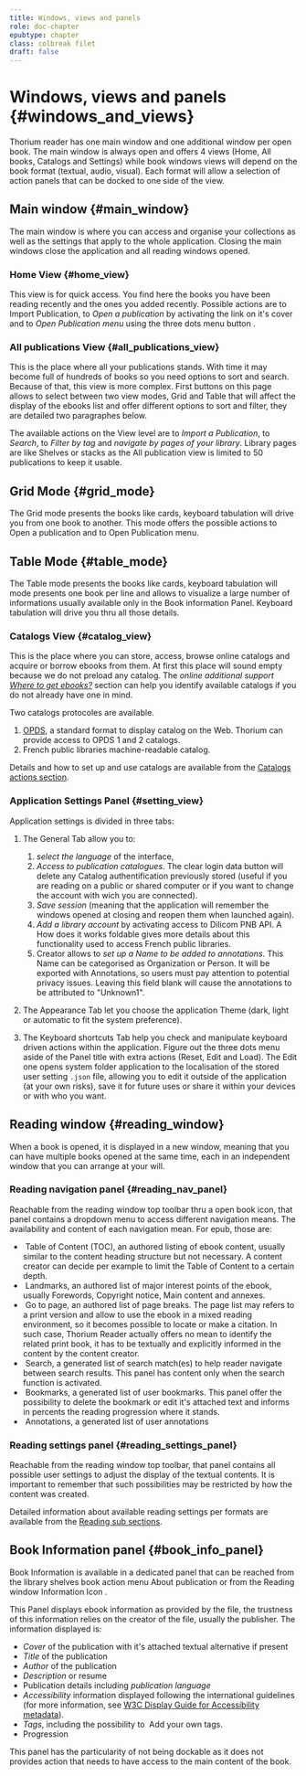 ```yaml
---
title: Windows, views and panels
role: doc-chapter
epubtype: chapter
class: colbreak filet
draft: false
---
```



# Windows, views and panels {#windows_and_views}

Thorium reader has one main window and one additional window per open
book. The main window is always open and offers 4 views (<span class="ui_button">Home</span>, <span class="ui_button">All
books</span>, <span class="ui_button">Catalogs</span> and <span class="ui_button">Settings</span>) while book windows views will
depend on the book format (textual, audio, visual). Each format will
allow a selection of action panels that can be docked to one side of the
view.

<section class="filet">

## Main window {#main_window}

The main window is where you can access and organise your collections as
well as the settings that apply to the whole application. Closing the
main windows close the application and all reading windows opened.

</section>
<section class="filet">


### Home View {#home_view}

This view is for quick access. You find here the books you have been
reading recently and the ones you added recently. Possible actions are
to <span class="ui_button">Import Publication</span>, to *Open a publication* by activating the link on it's cover and to *Open Publication menu* using the three dots menu button <img src="../../resources/images/threedot.svg" class="icon"  alt="" role="presentation"/>. 


</section>
<section class="filet">


### <span class="ui_button">All publications</span> View {#all_publications_view}

This is the place where all your publications stands. With time it may
become full of hundreds of books so you need options to sort and search.
Because of that, this view is more complex. First buttons on this page
allows to select between two view modes, <span class="ui_button">Grid</span> and <span class="ui_button">Table</span> that will affect
the display of the ebooks list and offer different options to sort and
filter, they are detailed two paragraphes below.

The available actions on the <span class="ui_button">View</span> level are to *Import a Publication*, to
*Search*, to *Filter by tag* and *navigate by pages of your library*. Library
pages are like Shelves or stacks as the <span class="ui_button">All publication</span> view is limited
to 50 publications to keep it usable.

</section>
<section class="filet">

## Grid Mode {#grid_mode}

The <span class="ui_button">Grid</span> mode presents the books like cards, keyboard tabulation will
drive you from one book to another. This mode offers the possible
actions to Open a publication and to Open Publication menu.


</section>
<section class="filet">

## Table Mode {#table_mode}

The <span class="ui_button">Table</span> mode presents the books like cards, keyboard tabulation will mode presents one book per line and allows to visualize a
large number of informations usually available only in the Book
information Panel. Keyboard tabulation will drive you thru all those
details.


</section>
<section class="filet">


### Catalogs View {#catalog_view}

This is the place where you can store, access, browse online catalogs
and acquire or borrow ebooks from them. At first this place will sound
empty because we do not preload any catalog. The *online additional
support [Where to get ebooks?](https://thorium.edrlab.org/en/th3/get_ebooks/)* 
section can help you identify available catalogs if you do not already have one in mind.

Two catalogs protocoles are available.

1.  [OPDS](https://opds.io/), a standard format to display catalog on
    the Web. Thorium can provide access to OPDS 1 and 2 catalogs.
2.  French public libraries machine-readable catalog.

Details and how to set up and use catalogs are available from the
[Catalogs actions section](../111_catalogs_actions/index.xhtml).


</section>
<section class="filet">


### Application Settings Panel {#setting_view}

Application settings is divided in three tabs:

1.  The <span class="ui_button">General</span> Tab allow you to:
    1. *select the language* of the interface, 
    2. *Access to publication catalogues*. The <span class="ui_button">clear login data</span> button will delete any Catalog authentification previously stored (useful if you are reading on a public or shared computer or if you want to change the account with wich you are connected).
    2. *Save session* (meaning that the application will remember the
    windows opened at closing and reopen them when launched again).
    4. *Add a library account* by activating access to Dilicom PNB API. A How does it works foldable gives more details about this functionality used to access French public libraries.
    5. <span class="ui_button">Creator</span> allows to *set up a Name to be added to annotations*. This Name can be categorised as Organization or Person. It will be exported with Annotations, so users must pay attention to potential privacy issues. Leaving this field blank will cause the annotations to be attributed to "Unknown1".

2.  The <span class="ui_button">Appearance</span> Tab let you choose the application Theme (dark, light
    or automatic to fit the system preference).
3.  The <span class="ui_button">Keyboard shortcuts</span> Tab help you check and manipulate keyboard
    driven actions within the application. Figure out the three dots
    menu aside of the Panel title with extra actions (<span class="ui_button">Reset</span>, <span class="ui_button">Edit</span> and
    <span class="ui_button">Load</span>). The <span class="ui_button">Edit</span> one opens system folder application to the
    localisation of the stored user setting `.json` file, allowing you to
    edit it outside of the application (at your own risks), save it for
    future uses or share it within your devices or with who you want.


</section>
<section class="filet">

## Reading window {#reading_window}

When a book is opened, it is displayed in a new window, meaning that you
can have multiple books opened at the same time, each in an independent
window that you can arrange at your will.


</section>
<section class="filet">


### Reading navigation panel {#reading_nav_panel}

Reachable from the reading window top toolbar thru a open book icon<img src="../../resources/images/open_book.svg" class="icon" alt="" role="presentation"/>, that panel contains a dropdown menu to access different navigation means. The availability and content of each navigation mean. For epub, those are:

* <img src="../../resources/images/toc-icon.svg" class="icon" alt="" role="presentation"/><span class="ui_button"> Table of Content</span> (TOC), an authored listing of ebook content, usually similar to the content heading structure but not necessary. A content creator can decide per example to limit the Table of Content to a certain depth.
* <img src="../../resources/images/landmark-icon.svg" class="icon" alt="" role="presentation"/><span class="ui_button"> Landmarks</span>, an authored list of major interest points of the ebook, usually Forewords, Copyright notice, Main content and annexes. 
* <img src="../../resources/images/target-icon.svg" class="icon" alt="" role="presentation"/><span class="ui_button"> Go to page</span>, an authored list of page breaks. The page list may refers to a print version and allow to use the ebook in a mixed reading environment, so it becomes possible to locate or make a citation. In such case, Thorium Reader actually offers no mean to identify the related print book, it has to be textually and explicitly informed in the content by the content creator.  
* <img src="../../resources/images/search-icon.svg" class="icon" alt="" role="presentation"/><span class="ui_button"> Search</span>, a generated list of search match(es) to help reader navigate between search results. This panel has content only when the search function is activated. 
* <img src="../../resources/images/bookmarkMultiple-icon.svg" class="icon" alt="" role="presentation"/><span class="ui_button"> Bookmarks</span>, a generated list of user bookmarks. This panel  offer the possibility to delete the bookmark or edit it's attached text and informs in percents the reading progression where it stands.
* <img src="../../resources/images/annotation-icon.svg" class="icon" alt="" role="presentation"/><span class="ui_button"> Annotations</span>, a generated list of user annotations


</section>
<section class="filet">


### Reading settings panel {#reading_settings_panel}

Reachable from the reading window top toolbar, that panel contains all possible user settings to adjust the display of the textual contents. It is important to remember that such possibilities may be restricted by how the content was created. 

Detailed information about available reading settings per formats are available from the 
<a href="../210_reading/index.xhtml">Reading sub sections</a>.


</section>
<section class="filet">

## Book Information panel {#book_info_panel}

Book Information is available in a dedicated panel that can be reached
from the library shelves book action menu
 <span class="ui_button">About publication</span> or from the Reading window Information Icon
<img src="../../resources/images/info-icon.svg" alt="" role="presentation" class="icon"/>.

This Panel displays ebook information as provided by the file, the
trustness of this information relies on the creator of the file, usually
the publisher. The information displayed is:

* *Cover* of the publication with it's attached textual alternative if present
* *Title* of the publication
* *Author* of the publication
* *Description* or resume
* Publication details including *publication language*
* *Accessibility* information displayed following the international guidelines (for more information, see [W3C Display Guide for Accessibility metadata](https://w3c.github.io/publ-a11y/UX-Guide-Metadata/draft/principles/?updated)).
* *Tags*, including the possibility to
    <img src="../../resources/images/tag-icon.svg" class="icon" alt="" role="presentation"/> <span class="ui_button">Add</span> your own tags.
* Progression

This panel has the particularity of not being dockable as it does not provides action that needs to have access to the main content of the book.

</section>


